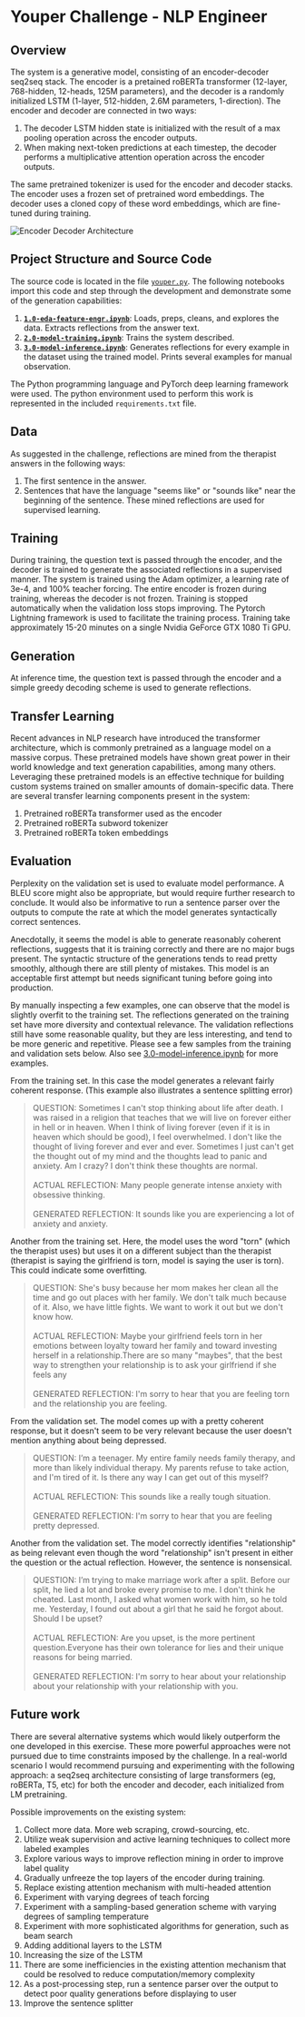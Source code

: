# Youper Challenge - NLP Engineer

## Overview
The system is a generative model, consisting of an encoder-decoder seq2seq stack. The encoder is a pretained roBERTa transformer (12-layer, 768-hidden, 12-heads, 125M parameters), and the decoder is a randomly initialized LSTM (1-layer, 512-hidden, 2.6M parameters, 1-direction). The encoder and decoder are connected in two ways:
1. The decoder LSTM hidden state is initialized with the result of a max pooling operation across the encoder outputs.
1. When making next-token predictions at each timestep, the decoder performs a multiplicative attention operation across the encoder outputs.

The same pretrained tokenizer is used for the encoder and decoder stacks. The encoder uses a frozen set of pretrained word embeddings. The decoder uses a cloned copy of these word embeddings, which are fine-tuned during training.

![Encoder Decoder Architecture](images/enc_dec_architecture.png)

## Project Structure and Source Code

The source code is located in the file [`youper.py`](youper.py). The following notebooks import this code and step through the development and demonstrate some of the generation capabilities:
1. [**`1.0-eda-feature-engr.ipynb`**](1.0-eda-feature-engr.ipynb): Loads, preps, cleans, and explores the data. Extracts reflections from the answer text.
2. [**`2.0-model-training.ipynb`**](2.0-model-training.ipynb): Trains the system described.
3. [**`3.0-model-inference.ipynb`**](3.0-model-inference.ipynb): Generates reflections for every example in the dataset using the trained model. Prints several examples for manual observation.  

The Python programming language and PyTorch deep learning framework were used. The python environment used to perform this work is represented in the included `requirements.txt` file. 

## Data
As suggested in the challenge, reflections are mined from the therapist answers in the following ways:
1. The first sentence in the answer.
1. Sentences that have the language "seems like" or "sounds like" near the beginning of the sentence.
These mined reflections are used for supervised learning.

## Training
During training, the question text is passed through the encoder, and the decoder is trained to generate the associated reflections in a supervised manner.
The system is trained using the Adam optimizer, a learning rate of 3e-4, and 100% teacher forcing. The entire encoder is frozen during training, whereas the decoder is not frozen. Training is stopped automatically when the validation loss stops improving. The Pytorch Lightning framework is used to facilitate the training process. Training take approximately 15-20 minutes on a single Nvidia GeForce GTX 1080 Ti GPU. 

## Generation
At inference time, the question text is passed through the encoder and a simple greedy decoding scheme is used to generate reflections.

## Transfer Learning
Recent advances in NLP research have introduced the transformer architecture, which is commonly pretrained as a language model on a massive corpus. These pretrained models have shown great power in their world knowledge and text generation capabilities, among many others. Leveraging these pretrained models is an effective technique for building custom systems trained on smaller amounts of domain-specific data.
There are several transfer learning components present in the system:
1. Pretrained roBERTa transformer used as the encoder
1. Pretrained roBERTa subword tokenizer
1. Pretrained roBERTa token embeddings

## Evaluation
Perplexity on the validation set is used to evaluate model performance. A BLEU score might also be appropriate, but would require further research to conclude. It would also be informative to run a sentence parser over the outputs to compute the rate at which the model generates syntactically correct sentences.

Anecdotally, it seems the model is able to generate reasonably coherent reflections, suggests that it is training correctly and there are no major bugs present. The syntactic structure of the generations tends to read pretty smoothly, although there are still plenty of mistakes. This model is an acceptable first attempt but needs significant tuning before going into production.

By manually inspecting a few examples, one can observe that the model is slightly overfit to the training set. The reflections generated on the training set have more diversity and contextual relevance. The validation reflections still have some reasonable quality, but they are  less interesting, and tend to be more generic and repetitive. Please see a few samples from the training and validation sets below. Also see [3.0-model-inference.ipynb](3.0-model-inference.ipynb) for more examples.

From the training set. In this case the model generates a relevant fairly coherent response. (This example also illustrates a sentence splitting error)
> QUESTION:
Sometimes I can't stop thinking about life after death. I was raised in a religion that teaches that we will live on forever either in hell or in heaven.  When I think of living forever (even if it is in heaven which should be good), I feel overwhelmed. I don't like the thought of living forever and ever and ever. Sometimes I just can't get the thought out of my mind and the thoughts lead to panic and anxiety.  Am I crazy? I don't think these thoughts are normal.<br><br>
ACTUAL REFLECTION:
Many people generate intense anxiety with obsessive thinking.<br><br>
GENERATED REFLECTION:
 It sounds like you are experiencing a lot of anxiety and anxiety.

Another from the training set. Here, the model uses the word "torn" (which the therapist uses) but uses it on a different subject than the therapist (therapist is saying the girlfriend is torn, model is saying the user is torn). This could indicate some overfitting.
> QUESTION:
She's busy because her mom makes her clean all the time and go out places with her family. We don't talk much because of it. Also, we have little fights. We want to work it out but we don't know how.<br><br>
ACTUAL REFLECTION:
Maybe your girlfriend feels torn in her emotions between loyalty toward her family and toward investing herself in a relationship.There are so many "maybes", that the best way to strengthen your relationship is to ask your girlfriend if she feels any<br><br>
GENERATED REFLECTION:
 I'm sorry to hear that you are feeling torn and the relationship you are feeling.


From the validation set. The model comes up with a pretty coherent response, but it doesn't seem to be very relevant because the user doesn't mention anything about being depressed.
> QUESTION:
I’m a teenager. My entire family needs family therapy, and more than likely individual therapy. My parents refuse to take action, and I'm tired of it. Is there any way I can get out of this myself? <br><br>
ACTUAL REFLECTION:
This sounds like a really tough situation. <br><br>
GENERATED REFLECTION:
 I'm sorry to hear that you are feeling pretty depressed.

Another from the validation set. The model correctly identifies "relationship" as being relevant even though the word "relationship" isn't present in either the question or the actual reflection. However, the sentence is nonsensical.

> QUESTION:
I’m trying to make marriage work after a split. Before our split, he lied a lot and broke every promise to me. I don't think he cheated. Last month, I asked what women work with him, so he told me. Yesterday, I found out about a girl that he said he forgot about. Should I be upset?<br><br>
ACTUAL REFLECTION:
Are you upset, is the more pertinent question.Everyone has their own tolerance for lies and their unique reasons for being married.<br><br>
GENERATED REFLECTION:
 I'm sorry to hear about your relationship about your relationship with your relationship with you.

## Future work

There are several alternative systems which would likely outperform the one developed in this exercise. These more powerful approaches were not pursued due to time constraints imposed by the challenge. In a real-world scenario I would recommend pursuing and experimenting with the following approach: a seq2seq architecture consisting of large transformers (eg, roBERTa, T5, etc) for both the encoder and decoder, each initialized from LM pretraining.


Possible improvements on the existing system:
1. Collect more data. More web scraping, crowd-sourcing, etc.
1. Utilize weak supervision and active learning techniques to collect more labeled examples
1. Explore various ways to improve reflection mining in order to improve label quality
1. Gradually unfreeze the top layers of the encoder during training.
1. Replace existing attention mechanism with multi-headed attention
1. Experiment with varying degrees of teach forcing
1. Experiment with a sampling-based generation scheme with varying degrees of sampling temperature
1. Experiment with more sophisticated algorithms for generation, such as beam search
1. Adding additional layers to the LSTM
1. Increasing the size of the LSTM
1. There are some inefficiencies in the existing attention mechanism that could be resolved to reduce computation/memory complexity
1. As a post-processing step, run a sentence parser over the output to detect poor quality generations before displaying to user 
1. Improve the sentence splitter
